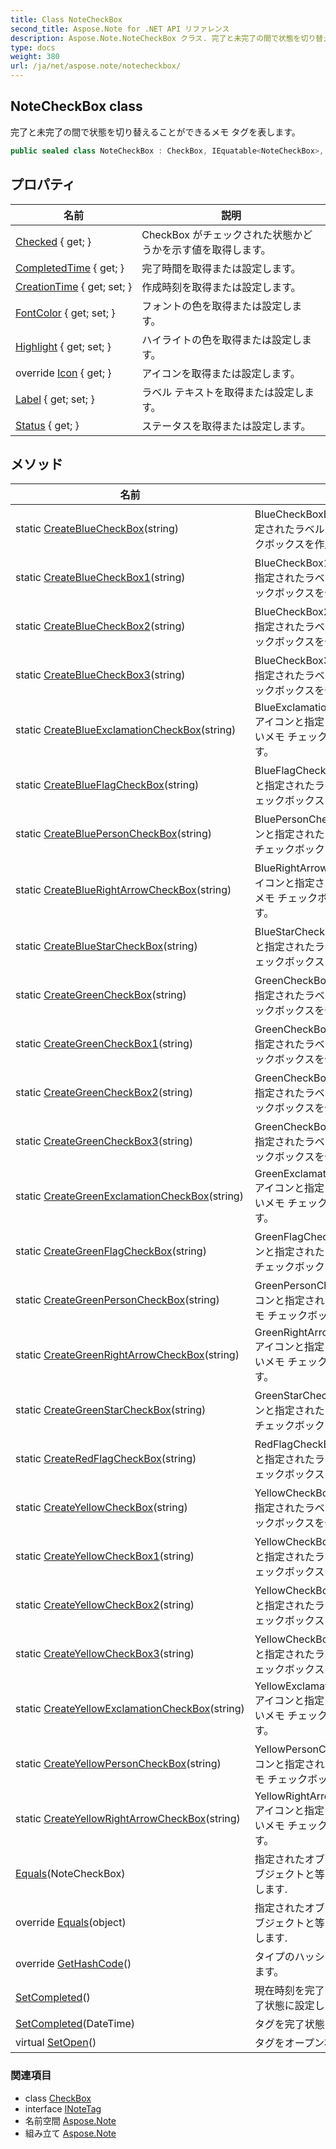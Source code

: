 ```yaml
---
title: Class NoteCheckBox
second_title: Aspose.Note for .NET API リファレンス
description: Aspose.Note.NoteCheckBox クラス. 完了と未完了の間で状態を切り替えることができるメモ タグを表します
type: docs
weight: 380
url: /ja/net/aspose.note/notecheckbox/
---
```

## NoteCheckBox class

完了と未完了の間で状態を切り替えることができるメモ タグを表します。

```csharp
public sealed class NoteCheckBox : CheckBox, IEquatable<NoteCheckBox>, INoteTag
```

## プロパティ

| 名前 | 説明 |
| --- | --- |
| [Checked](../../aspose.note/checkbox/checked/) { get; } | CheckBox がチェックされた状態かどうかを示す値を取得します。 |
| [CompletedTime](../../aspose.note/checkbox/completedtime/) { get; } | 完了時間を取得または設定します。 |
| [CreationTime](../../aspose.note/checkbox/creationtime/) { get; set; } | 作成時刻を取得または設定します。 |
| [FontColor](../../aspose.note/notecheckbox/fontcolor/) { get; set; } | フォントの色を取得または設定します。 |
| [Highlight](../../aspose.note/notecheckbox/highlight/) { get; set; } | ハイライトの色を取得または設定します。 |
| override [Icon](../../aspose.note/notecheckbox/icon/) { get; } | アイコンを取得または設定します。 |
| [Label](../../aspose.note/notecheckbox/label/) { get; set; } | ラベル テキストを取得または設定します。 |
| [Status](../../aspose.note/checkbox/status/) { get; } | ステータスを取得または設定します。 |

## メソッド

| 名前 | 説明 |
| --- | --- |
| static [CreateBlueCheckBox](../../aspose.note/notecheckbox/createbluecheckbox/)(string) | BlueCheckBoxEmpty アイコンと指定されたラベルで新しいメモ チェックボックスを作成します。 |
| static [CreateBlueCheckBox1](../../aspose.note/notecheckbox/createbluecheckbox1/)(string) | BlueCheckBox1Empty アイコンと指定されたラベルで新しいメモ チェックボックスを作成します。 |
| static [CreateBlueCheckBox2](../../aspose.note/notecheckbox/createbluecheckbox2/)(string) | BlueCheckBox2Empty アイコンと指定されたラベルで新しいメモ チェックボックスを作成します。 |
| static [CreateBlueCheckBox3](../../aspose.note/notecheckbox/createbluecheckbox3/)(string) | BlueCheckBox3Empty アイコンと指定されたラベルで新しいメモ チェックボックスを作成します。 |
| static [CreateBlueExclamationCheckBox](../../aspose.note/notecheckbox/createblueexclamationcheckbox/)(string) | BlueExclamationCheckBoxEmpty アイコンと指定されたラベルで新しいメモ チェックボックスを作成します。 |
| static [CreateBlueFlagCheckBox](../../aspose.note/notecheckbox/createblueflagcheckbox/)(string) | BlueFlagCheckBoxEmpty アイコンと指定されたラベルで新しいメモ チェックボックスを作成します。 |
| static [CreateBluePersonCheckBox](../../aspose.note/notecheckbox/createbluepersoncheckbox/)(string) | BluePersonCheckBoxEmpty アイコンと指定されたラベルで新しいメモ チェックボックスを作成します。 |
| static [CreateBlueRightArrowCheckBox](../../aspose.note/notecheckbox/createbluerightarrowcheckbox/)(string) | BlueRightArrowCheckBoxEmpty アイコンと指定されたラベルで新しいメモ チェックボックスを作成します。 |
| static [CreateBlueStarCheckBox](../../aspose.note/notecheckbox/createbluestarcheckbox/)(string) | BlueStarCheckBoxEmpty アイコンと指定されたラベルで新しいメモ チェックボックスを作成します。 |
| static [CreateGreenCheckBox](../../aspose.note/notecheckbox/creategreencheckbox/)(string) | GreenCheckBoxEmpty アイコンと指定されたラベルで新しいメモ チェックボックスを作成します。 |
| static [CreateGreenCheckBox1](../../aspose.note/notecheckbox/creategreencheckbox1/)(string) | GreenCheckBox1Empty アイコンと指定されたラベルで新しいメモ チェックボックスを作成します。 |
| static [CreateGreenCheckBox2](../../aspose.note/notecheckbox/creategreencheckbox2/)(string) | GreenCheckBox2Empty アイコンと指定されたラベルで新しいメモ チェックボックスを作成します。 |
| static [CreateGreenCheckBox3](../../aspose.note/notecheckbox/creategreencheckbox3/)(string) | GreenCheckBox3Empty アイコンと指定されたラベルで新しいメモ チェックボックスを作成します。 |
| static [CreateGreenExclamationCheckBox](../../aspose.note/notecheckbox/creategreenexclamationcheckbox/)(string) | GreenExclamationCheckBoxEmpty アイコンと指定されたラベルで新しいメモ チェックボックスを作成します。 |
| static [CreateGreenFlagCheckBox](../../aspose.note/notecheckbox/creategreenflagcheckbox/)(string) | GreenFlagCheckBoxEmpty アイコンと指定されたラベルで新しいメモ チェックボックスを作成します。 |
| static [CreateGreenPersonCheckBox](../../aspose.note/notecheckbox/creategreenpersoncheckbox/)(string) | GreenPersonCheckBoxEmpty アイコンと指定されたラベルで新しいメモ チェックボックスを作成します。 |
| static [CreateGreenRightArrowCheckBox](../../aspose.note/notecheckbox/creategreenrightarrowcheckbox/)(string) | GreenRightArrowCheckBoxEmpty アイコンと指定されたラベルで新しいメモ チェックボックスを作成します。 |
| static [CreateGreenStarCheckBox](../../aspose.note/notecheckbox/creategreenstarcheckbox/)(string) | GreenStarCheckBoxEmpty アイコンと指定されたラベルで新しいメモ チェックボックスを作成します。 |
| static [CreateRedFlagCheckBox](../../aspose.note/notecheckbox/createredflagcheckbox/)(string) | RedFlagCheckBoxEmpty アイコンと指定されたラベルで新しいメモ チェックボックスを作成します。 |
| static [CreateYellowCheckBox](../../aspose.note/notecheckbox/createyellowcheckbox/)(string) | YellowCheckBoxEmpty アイコンと指定されたラベルで新しいメモ チェックボックスを作成します。 |
| static [CreateYellowCheckBox1](../../aspose.note/notecheckbox/createyellowcheckbox1/)(string) | YellowCheckBox1Empty アイコンと指定されたラベルで新しいメモ チェックボックスを作成します。 |
| static [CreateYellowCheckBox2](../../aspose.note/notecheckbox/createyellowcheckbox2/)(string) | YellowCheckBox2Empty アイコンと指定されたラベルで新しいメモ チェックボックスを作成します。 |
| static [CreateYellowCheckBox3](../../aspose.note/notecheckbox/createyellowcheckbox3/)(string) | YellowCheckBox3Empty アイコンと指定されたラベルで新しいメモ チェックボックスを作成します。 |
| static [CreateYellowExclamationCheckBox](../../aspose.note/notecheckbox/createyellowexclamationcheckbox/)(string) | YellowExclamationCheckBoxEmpty アイコンと指定されたラベルで新しいメモ チェックボックスを作成します。 |
| static [CreateYellowPersonCheckBox](../../aspose.note/notecheckbox/createyellowpersoncheckbox/)(string) | YellowPersonCheckBoxEmpty アイコンと指定されたラベルで新しいメモ チェックボックスを作成します。 |
| static [CreateYellowRightArrowCheckBox](../../aspose.note/notecheckbox/createyellowrightarrowcheckbox/)(string) | YellowRightArrowCheckBoxEmpty アイコンと指定されたラベルで新しいメモ チェックボックスを作成します。 |
| [Equals](../../aspose.note/notecheckbox/equals/#equals)(NoteCheckBox) | 指定されたオブジェクトが現在のオブジェクトと等しいかどうかを判断します. |
| override [Equals](../../aspose.note/notecheckbox/equals/#equals_1)(object) | 指定されたオブジェクトが現在のオブジェクトと等しいかどうかを判断します. |
| override [GetHashCode](../../aspose.note/notecheckbox/gethashcode/)() | タイプのハッシュ関数として機能します。 |
| [SetCompleted](../../aspose.note/checkbox/setcompleted/)() | 現在時刻を完了時刻としてタグを完了状態に設定します。 |
| [SetCompleted](../../aspose.note/checkbox/setcompleted/)(DateTime) | タグを完了状態に設定します。 |
| virtual [SetOpen](../../aspose.note/checkbox/setopen/)() | タグをオープン状態に設定します。 |

### 関連項目

* class [CheckBox](../checkbox/)
* interface [INoteTag](../inotetag/)
* 名前空間 [Aspose.Note](../../aspose.note/)
* 組み立て [Aspose.Note](../../)


